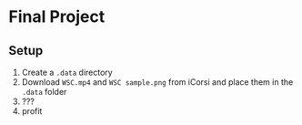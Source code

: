 # Final Project


## Setup

1. Create a `.data` directory
2. Download `WSC.mp4` and `WSC sample.png` from iCorsi and place them in the `.data` folder
3. ???
4. profit
